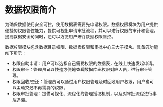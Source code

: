 # 数据权限简介<a name="dgc_01_0826"></a>

为确保数据使用安全可控，使用数据表需要先申请权限。数据权限模块为用户提供便捷的权限管控能力，提供可视化申请审批流程，并可以进行权限的审计和管理。提高数据安全的同时，还可以方便用户进行数据权限管控。

数据权限模块包含数据目录权限、数据表权限和审批中心三大子模块。具备的功能如下所示：

-   权限自助申请：用户可以选择自己需要权限的数据表，在线上快速发起申请。
-   权限审计：管理员可以快速方便地查看数据库表权限对应人员，进行审计管理。
-   权限回收/交还：管理员可以通过用户权限管理及时回收用户权限，用户也可以主动交还不再需要的权限。
-   权限审批管理：提供可视化、流程化的管理授权机制，以及对审批流程进行事后追溯。

